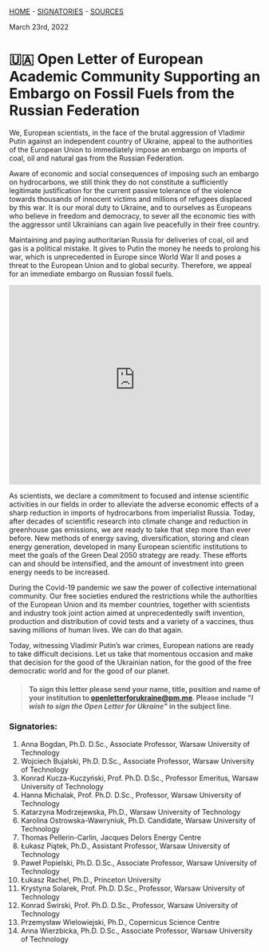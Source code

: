 [HOME](index.md) - [SIGNATORIES](index.md#signatories) - [SOURCES](sources.md)

March 23rd, 2022

# 🇺🇦 **Open Letter of European Academic Community Supporting an Embargo on Fossil Fuels from the Russian Federation**

We, European scientists, in the face of the brutal aggression of Vladimir Putin against an
independent country of Ukraine, appeal to the authorities of the European Union to immediately
impose an embargo on imports of coal, oil and natural gas from the Russian Federation.

Aware of economic and social consequences of imposing such an embargo on hydrocarbons, we
still think they do not constitute a sufficiently legitimate justification for the current passive
tolerance of the violence towards thousands of innocent victims and millions of refugees
displaced by this war. It is our moral duty to Ukraine, and to ourselves as Europeans who believe
in freedom and democracy, to sever all the economic ties with the aggressor until Ukrainians can
again live peacefully in their free country.

Maintaining and paying authoritarian Russia for deliveries of coal, oil and gas is a political
mistake. It gives to Putin the money he needs to prolong his war, which is unprecedented in
Europe since World War II and poses a threat to the European Union and to global security.
Therefore, we appeal for an immediate embargo on Russian fossil fuels.

<iframe src="https://energyandcleanair.github.io/russia_counter_widget/" style="height: 400px; width: 100%; border: none;max-width:600px;margin:0 auto;display:block"></iframe>

As scientists, we declare a commitment to focused and intense scientific activities in our fields in
order to alleviate the adverse economic effects of a sharp reduction in imports of hydrocarbons
from imperialist Russia. Today, after decades of scientific research into climate change and
reduction in greenhouse gas emissions, we are ready to take that step more than ever before.
New methods of energy saving, diversification, storing and clean energy generation, developed
in many European scientific institutions to meet the goals of the Green Deal 2050 strategy are
ready. These efforts can and should be intensified, and the amount of investment into green
energy needs to be increased.

During the Covid-19 pandemic we saw the power of collective international community. Our free
societies endured the restrictions while the authorities of the European Union and its member
countries, together with scientists and industry took joint action aimed at unprecedentedly swift
invention, production and distribution of covid tests and a variety of a vaccines, thus saving
millions of human lives. We can do that again.

Today, witnessing Vladimir Putin’s war crimes, European nations are ready to take difficult
decisions. Let us take that momentous occasion and make that decision for the good of the
Ukrainian nation, for the good of the free democratic world and for the good of our planet.

> #### To sign this letter please send your name, title, position and name of your institution to [openletterforukraine@pm.me](mailto:openletterforukraine@pm.me?subject=I%20wish%20to%20sign%20the%20Open%20Letter%20for%20Ukraine). Please include _"I wish to sign the Open Letter for Ukraine"_ in the subject line.

### Signatories:

1. Anna Bogdan, Ph.D. D.Sc., Associate Professor, Warsaw University of Technology
2. Wojciech Bujalski, Ph.D. D.Sc., Associate Professor, Warsaw University of Technology
3. Konrad Kucza-Kuczyński, Prof. Ph.D. D.Sc., Professor Emeritus, Warsaw University of Technology
4. Hanna Michalak, Prof. Ph.D. D.Sc., Professor, Warsaw University of Technology
5. Katarzyna Modrzejewska, Ph.D., Warsaw University of Technology
6. Karolina Ostrowska-Wawryniuk, Ph.D. Candidate, Warsaw University of Technology
7. Thomas Pellerin-Carlin, Jacques Delors Energy Centre
8. Łukasz Piątek, Ph.D., Assistant Professor, Warsaw University of Technology
9. Paweł Popielski, Ph.D. D.Sc., Associate Professor, Warsaw University of Technology
10. Łukasz Rachel, Ph.D., Princeton University
11. Krystyna Solarek, Prof. Ph.D. D.Sc., Professor, Warsaw University of Technology
12. Konrad Świrski, Prof. Ph.D. D.Sc., Professor, Warsaw University of Technology
13. Przemysław Wielowiejski, Ph.D., Copernicus Science Centre
14. Anna Wierzbicka, Ph.D. D.Sc., Associate Professor, Warsaw University of Technology
